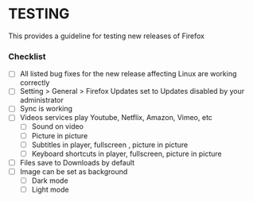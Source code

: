 # TESTING

This provides a guideline for testing new releases of Firefox

### Checklist

 - [ ] All listed bug fixes for the new release affecting Linux are working correctly
 - [ ] Setting > General > Firefox Updates set to Updates disabled by your administrator
 - [ ] Sync is working
 - [ ] Videos services play Youtube, Netflix, Amazon, Vimeo, etc
    - [ ] Sound on video
    - [ ] Picture in picture 
    - [ ] Subtitles in player, fullscreen , picture in picture
    - [ ] Keyboard shortcuts in player, fullscreen, picture in picture
 - [ ] Files save to Downloads by default
 - [ ] Image can be set as background
    - [ ] Dark mode
    - [ ] Light mode
